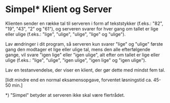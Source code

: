 # Simpel\* Klient og Server

Klienten sender en række tal til serveren i form af tekststykker (f.eks.: "82", "19", "43", "2" og "61"), og serveren svarer for hver gang om tallet er lige eller ulige (f.eks.: "lige", "ulige", "ulige", "lige" og "ulige").

Lav ændringer i dit program, så serveren kun svarer "lige" og "ulige" første gang den modtager et lige eller ulige tal, mens den alle efterfølgende gange, vil svare "igen lige" eller "igen ulige", alt efter om tallet er lige eller ulige (f.eks.: "lige", "ulige", "igen ulige", "igen lige" og "igen ulige").

Lav en testanvendelse, der viser en klient, der gør dette med mindst fem tal. 

[lidt mindre end en normal eksamensopgave, forventet løsningstid ca. 45-50 min.]

*) "Simpel" betyder at serveren ikke skal være flertrådet.
